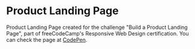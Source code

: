# Product Landing Page

Product Landing Page created for the challenge "Build a Product Landing Page", part of freeCodeCamp's Responsive Web Design certification.
You can check the page at [CodePen](https://codepen.io/mapocalypse/full/ZEWvVpp).
